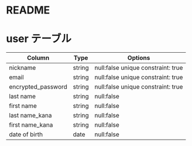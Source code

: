 # README

# user テーブル

| Column             | Type   | Options                              |
| ------------------ | ------ | ------------------------------------ |
| nickname           | string | null:false unique constraint: true   |
| email              | string | null:false unique constraint: true   |
| encrypted_password | string | null:false unique constraint: true   |
| last name          | string | null:false                           |
| first name         | string | null:false                           |
| last name_kana     | string | null:false                           |
| first name_kana    | string | null:false                           |
| date of birth      | date   | null:false                           |

